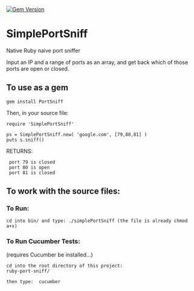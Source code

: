 
[![Gem Version](https://badge.fury.io/rb/SimplePortSniff.svg)](https://badge.fury.io/rb/SimplePortSniff)
# SimplePortSniff
Native Ruby naive port sniffer

Input an IP and a range of ports as an array, and get back which of those ports are open or closed.

## To use as a gem

```
gem install PortSniff
```

Then, in your source file:

```
require 'SimplePortSniff'

ps = SimplePortSniff.new( 'google.com', [79,80,81] )
puts s.sniff()
```
RETURNS:
   ```
    port 79 is closed
    port 80 is open
    port 81 is closed
   ```
    
    
## To work with the source files:

### To Run:
```
cd into bin/ and type: ./simplePortSniff (the file is already chmod a+x)
```

### To Run Cucumber Tests:
(requires Cucumber be installed...)
```
cd into the root directory of this project:
ruby-port-sniff/

then type:  cucumber
```
